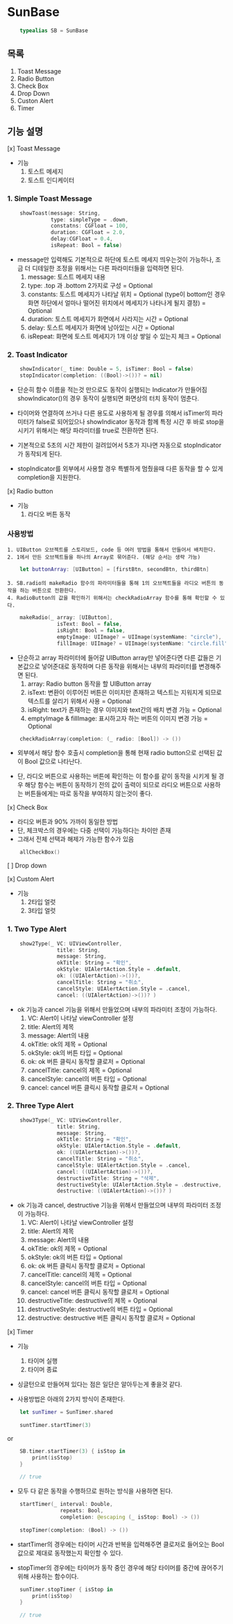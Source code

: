 # SunBase
```swift
    typealias SB = SunBase
```
## 목록
1. Toast Message
2. Radio Button
3. Check Box
4. Drop Down
5. Custon Alert
6. Timer

## 기능 설명
[x] Toast Message <br>
- 기능
    1. 토스트 메세지
    2. 토스트 인디케이터
    
### 1. Simple Toast Message
```swift
    showToast(message: String,
              type: simpleType = .down,
              constatns: CGFloat = 100,
              duration: CGFloat = 2.0,
              delay:CGFloat = 0.4,
              isRepeat: Bool = false)
```
- message만 입력해도 기본적으로 하단에 토스트 메세지 띄우는것이 가능하나, 조금 더 디테일한 조정을 위해서는 다른 파라미터들을 입력하면 된다. 
    1. message: 토스트 메세지 내용
    2. type: .top 과 .bottom 2가지로 구성 = Optional
    3. constants: 토스트 메세지가 나타날 위치 = Optional
        (type이 bottom인 경우 화면 하단에서 얼마나 떨어진 위치에서 메세지가 나타나게 될지 결정) = Optional
    4. duration: 토스트 메세지가 화면에서 사라지는 시간 = Optional
    5. delay: 토스트 메세지가 화면에 남아있는 시간 = Optional
    6. isRepeat: 화면에 토스트 메세지가 1개 이상 쌓일 수 있는지 체크 = Optional


### 2. Toast Indicator
```swift
    showIndicator(_ time: Double = 5, isTimer: Bool = false)
    stopIndicator(completion: ((Bool)->())? = nil)
```
- 단순히 함수 이름을 적는것 만으로도 동작이 실행되는 Indicator가 만들어짐
    showIndicator()의 경우 동작이 실행되면 화면상의 터치 동작이 멈춘다.
- 타이머와 연결하여 쓰거나 다른 용도로 사용하게 될 경우를 의해서 isTimer의 파라미터가 false로 되어있으나 showIndicator 동작과 함께 특정 시간 후 바로 stop을 시키기 위해서는 해당 파라미터를 true로 전환하면 된다.
- 기본적으로 5초의 시간 제한이 걸려있어서 5초가 지나면 자동으로 stopIndicator가 동작되게 된다.

- stopIndicator를 외부에서 사용할 경우 특별하게 멈췄을때 다른 동작을 할 수 있게 completion을 지원한다.

[x] Radio button <br>
- 기능
    1. 라디오 버튼 동작
    
### 사용방법
    1. UIButton 오브젝트를 스토리보드, code 등 여러 방법을 통해서 만들어서 배치한다.
    2. 1에서 만든 오브젝트들을 하나의 Array로 묶어준다. (해당 순서는 생략 가능)
    
```swift
    let buttonArray: [UIButton] = [firstBtn, secondBtn, thirdBtn]
```

    3. SB.radio의 makeRadio 함수의 파라미터들을 통해 1의 오브젝트들을 라디오 버튼의 동작을 하는 버튼으로 전환한다.
    4. RadioButton의 값을 확인하기 위해서는 checkRadioArray 함수를 통해 확인할 수 있다.  
    
```swift
    makeRadio(_ array: [UIButton],
                isText: Bool = false,
                isRight: Bool = false,
                emptyImage: UIImage? = UIImage(systemName: "circle"),
                fillImage: UIImage? = UIImage(systemName: "circle.fill")) 
```
- 단순하고 array 파라미터에 들어갈 UIButton array만 넣어준다면 다른 값들은 기본값으로 넣어준대로 동작하며 다른 동작을 위해서는 내부의 파라미터를 변경해주면 된다.
    1. array: Radio button 동작을 할 UIButton array
    2. isText: 변환이 이루어진 버튼은 이미지만 존재하고 텍스트는 지워지게 되므로 텍스트를 살리기 위해서 사용 = Optional
    3. isRight: text가 존재하는 경우 이미지와 text간의 배치 변경 가능 = Optional
    4. emptyImage & fillImage: 표시하고자 하는 버튼의 이미지 변경 가능 = Optional

```swift
    checkRadioArray(completion: (_ radio: [Bool]) -> ())
```
- 외부에서 해당 함수 호출시 completion을 통해 현재 radio button으로 선택된 값이 Bool 값으로 나타난다.

- 단, 라디오 버튼으로 사용하는 버튼에 확인하는 이 함수를 같이 동작을 시키게 될 경우 해당 함수는 버튼이 동작하기 전의 값이 출력이 되므로 라디오 버튼으로 사용하는 버튼들에게는 따로 동작을 부여하지 않는것이 좋다.

[x] Check Box <br>
- 라디오 버튼과 90% 가까이 동일한 방법
- 단, 체크박스의 경우에는 다중 선택이 가능하다는 차이만 존재
- 그래서 전체 선택과 해제가 가능한 함수가 있음

```swift
    allCheckBox()
```


[ ] Drop down <br>

[x] Custom Alert <br>
- 기능
    1. 2타입 얼럿
    2. 3타입 얼럿
    
### 1. Two Type Alert
```swift
    show2Type(_ VC: UIViewController,
                title: String,
                message: String, 
                okTitle: String = "확인", 
                okStyle: UIAlertAction.Style = .default, 
                ok: ((UIAlertAction)->())?, 
                cancelTitle: String = "취소",
                cancelStyle: UIAlertAction.Style = .cancel, 
                cancel: ((UIAlertAction)->())? )
```
- ok 기능과 cancel 기능을 위해서 만들었으며 내부의 파라미터 조정이 가능하다.
    1. VC: Alert이 나타날 viewController 설정
    2. title: Alert의 제목
    3. message: Alert의 내용
    4. okTitle: ok의 제목 = Optional
    5. okStyle: ok의 버튼 타입 = Optional
    6. ok: ok 버튼 클릭시 동작할 클로저 = Optional
    7. cancelTitle: cancel의 제목 = Optional
    8. cancelStyle: cancel의 버튼 타입 = Optional
    9. cancel: cancel 버튼 클릭시 동작할 클로저 = Optional


### 2. Three Type Alert
```swift
    show3Type(_ VC: UIViewController,
                title: String,
                message: String,
                okTitle: String = "확인",
                okStyle: UIAlertAction.Style = .default, 
                ok: ((UIAlertAction)->())?, 
                cancelTitle: String = "취소", 
                cancelStyle: UIAlertAction.Style = .cancel, 
                cancel: ((UIAlertAction)->())?, 
                destructiveTitle: String = "삭제", 
                destructiveStyle: UIAlertAction.Style = .destructive, 
                destructive: ((UIAlertAction)->())? )
```
- ok 기능과 cancel, destructive 기능을 위해서 만들었으며 내부의 파라미터 조정이 가능하다.
    1. VC: Alert이 나타날 viewController 설정
    2. title: Alert의 제목
    3. message: Alert의 내용
    4. okTitle: ok의 제목 = Optional
    5. okStyle: ok의 버튼 타입 = Optional
    6. ok: ok 버튼 클릭시 동작할 클로저 = Optional
    7. cancelTitle: cancel의 제목 = Optional
    8. cancelStyle: cancel의 버튼 타입 = Optional
    9. cancel: cancel 버튼 클릭시 동작할 클로저 = Optional
    10. destructiveTitle: destructive의 제목 = Optional
    11. destructiveStyle: destructive의 버튼 타입 = Optional
    12. destructive: destructive 버튼 클릭시 동작할 클로저 = Optional
    
[x] Timer <br>
- 기능
    1. 타이머 실행
    2. 타이머 종료
    
- 싱글턴으로 만들어져 있다는 점은 일단은 알아두는게 좋을것 같다.

- 사용방법은 아래의 2가지 방식이 존재한다.
```swift
    let sunTimer = SunTimer.shared
    
    suntTimer.startTimer(3)
```

or

```swift
    SB.timer.startTimer(3) { isStop in
        print(isStop)
    }
    
    // true
```
- 모두 다 같은 동작을 수행하므로 원하는 방식을 사용하면 된다.

```swift
    startTimer(_ interval: Double,
                 repeats: Bool, 
                 completion: @escaping (_ isStop: Bool) -> ())
    
    stopTimer(completion: (Bool) -> ())
```

- startTimer의 경우에는 타이머 시간과 반복을 입력해주면 클로저로 들어오는 Bool값으로 제대로 동작했는지 확인할 수 있다.

- stopTimer의 경우에는 타이머가 동작 중인 경우에 해당 타이머를 중간에 끊어주기 위해 사용하는 함수이다.
```swift
    sunTimer.stopTimer { isStop in
        print(isStop)
    }
    
    // true
```
